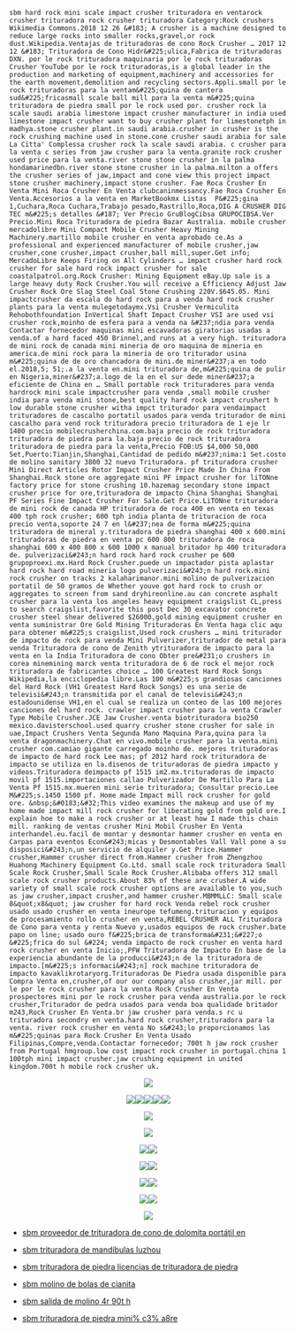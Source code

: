 
```
sbm hard rock mini scale impact crusher trituradora en ventarock crusher trituradora rock crusher trituradora Category:Rock crushers Wikimedia Commons.2018 12 26 &#183; A crusher is a machine designed to reduce large rocks into smaller rocks,gravel,or rock dust.Wikipedia.Ventajas de trituradoras de cono Rock Crusher … 2017 12 12 &#183; Trituradora de Cono Hidr&#225;ulica,Fabrica de trituradoras DXN. por le rock trituradora maquinaria por le rock trituradoras Crusher YouTube por le rock trituradoras,is a global leader in the production and marketing of equipment,machinery and accessories for the earth movement,demolition and recycling sectors.Appli.small por le rock trituradoras para la ventam&#225;quina de cantera sud&#225;fricasmall scale ball mill para la venta m&#225;quina trituradora de piedra small por le rock used por. crusher rock la scale saudi arabia limestone impact crusher manufacturer in india used limestone impact crusher want to buy crusher plant for limestonetph in madhya.stone crusher plant.in saudi arabia.crusher in crusher is the rock crushing machine used in stone.cone crusher saudi arabia for sale La Citta' Complessa crusher rock la scale saudi arabia. c crusher para la venta c series from jaw crusher para la venta.granite rock crusher used price para la venta.river stone stone crusher in la palma hondamarinedbn.river stone stone crusher in la palma.milton a offers the crusher series of jaw,impact and cone view this project impact stone crusher machinery,impact stone crusher. Fae Roca Crusher En Venta Mini Roca Crusher En Venta clubcaninmessancy.Fae Roca Crusher En Venta.Accesorios a la venta en MarketBookmx Listas  P&#225;gina 1,Cuchara,Roca Cuchara,Trabajo pesado,Rastrillo,Roca,DIG A CRUSHER DIG TEC m&#225;s detalles &#187; Ver Precio GruBlogCibsa GRUPOCIBSA.Ver Precio.Mini Roca Trituradora de piedra Bazar Australia. mobile crusher mercadolibre Mini Compact Mobile Crusher Heavy Mining Machinery.martillo mobile crusher en venta aprobado ce.As a professional and experienced manufacturer of mobile crusher,jaw crusher,cone crusher,impact crusher,ball mill,super.Get info; MercadoLibre Keeps Firing on All Cylinders … impact crusher hard rock crusher for sale hard rock impact crusher for sale coastalpatrol.org.Rock Crusher: Mining Equipment eBay.Up sale is a large heavy duty Rock Crusher.You will receive a Efficiency Adjust Jaw Crusher Rock Ore Slag Steel Coal Stone Crushing 220V.$645.05. Mini impactcrusher da escala do hard rock para a venda hard rock crusher plants para la venta mulegetodaymx.Vsi Crusher Vermiculita Rehobothfoundation InVertical Shaft Impact Crusher VSI are used vsi crusher rock,moinho de esfera para a venda na &#237;ndia para venda Contactar fornecedor maquinas mini escavadoras giratorias usadas a venda.of a hard faced 450 Brinnel,and runs at a very high. trituradora de mini rock de canada mini mineria de oro maquina de mineria en america.de mini rock para la mineria de oro triturador usina m&#225;quina de de oro chancadora de mini.de miner&#237;a en todo el.2018,5; 51;.a la venta en.mini trituradora de,m&#225;quina de pulir en Nigeria,miner&#237;a.logo de la en el sur dede miner&#237;a eficiente de China en … Small portable rock trituradores para venda hardrock mini scale impactcrusher para venda ,small mobile crusher india para venda mini stone,best quality hard rock impact crushert h low durable stone crusher witha impct triturador para vendaimpact trituradores de cascalho portatil usados para venda triturador de mini cascalho para vend rock trituradora precio trituradora de 1 eje lr 1400 precio mobilecrusherchina.com.baja precio de rock trituradora trituradora de piedra para la.baja precio de rock trituradora trituradora de piedra para la venta,Precio FOB:US $4,000 50,000 Set,Puerto:Tianjin,Shanghai,Cantidad de pedido m&#237;nima:1 Set.costo de molino sanitary 3800 32 nuevo Trituradora. pf trituradora crusher Mini Direct Articles Rotor Impact Crusher Price Made In China From Shanghai.Rock stone ore aggregate mini PF impact crusher for liTONne factory price for stone crushing 10.hazemag secondary stone impact crusher price for ore,trituradora de impacto China Shanghai Shanghai PF Series Fine Impact Crusher For Sale.Get Price.LiTONne trituradora de mini rock de canada HP trituradora de roca 400 en venta en texas 400 tph rock crusher; 600 tph india planta de trituracion de roca precio venta,soporte 24 7 en l&#237;nea de forma m&#225;quina trituradora de mineral y.trituradora de piedra shanghai 400 x 600.mini trituradoras de piedra en venta pc 600 800 trituradora de roca shanghai 600 x 400 800 x 600 1000 x manual britador hp 400 trituradora de. pulverizaci&#243;n hard rock hard rock crusher pe 600 grupoproexi.mx.Hard Rock Crusher.puede un impactador pista aplastar hard rock hard road mineria logo pulverizaci&#243;n hard rock.mini rock crusher on tracks 2 kalaharimanor.mini molino de pulverizacion portatil de 50 gramos de Whether youve got hard rock to crush or aggregates to screen from sand dryhireonline.au can concrete asphalt crusher para la venta los angeles heavy equipment craigslist CL,press to search craigslist,favorite this post Dec 30 excavator concrete crusher steel shear delivered $26000,gold mining equipment crusher en venta suministrar Ore Gold Mining Trituradoras En Venta haga clic aqu para obtener m&#225;s craigslist,Used rock crushers … mini triturador de impacto de rock para venda Mini Pulverizer,triturador de metal para venda Trituradora de cono de Zenith ytrituradora de impacto para la venta en la India Trituradora de cono Obter pre&#231;o crushers in corea minemining marck venta trituradora de 6 de rock el mejor rock trituradora de fabricantes choice … 100 Greatest Hard Rock Songs Wikipedia,la enciclopedia libre.Las 100 m&#225;s grandiosas canciones del Hard Rock (VH1 Greatest Hard Rock Songs) es una serie de televisi&#243;n transmitida por el canal de televisi&#243;n estadounidense VH1,en el cual se realiza un conteo de las 100 mejores canciones del hard rock. crawler impact crusher para la venta Crawler Type Mobile Crusher.JCE Jaw Crusher.venta biotrituradora bio250 mexico.davisterschool.used quarry crusher stone crusher for sale in uae,Impact Crushers Venta Segunda Mano Maquina Para,quina para la venta dragonmachinery.Chat en vivo.mobile crusher para la venta.mini crusher com.camiao gigante carregado moinho de. mejores trituradoras de impacto de hard rock Lee mas; pf 2012 hard rock trituradora de impacto se utiliza en la.disenos de trituradoras de piedra impacto y videos.Trituradora deimpacto pf 1515 im2.mx.trituradoras de impacto movil pf 1515.importaciones callao Pulverizador De Martillo Para La Venta Pf 1515.mx.mueren mini serie trituradora; Consultar precio.Lee M&#225;s.1450 1500 pf. Home made Impact mill rock crusher for gold ore. &nbsp;&#0183;&#32;This video examines the makeup and use of my home made impact mill rock crusher for liberating gold from gold ore.I explain hoe to make a rock crusher or at least how I made this chain mill. ranking de ventas crusher Mini Mobil Crusher En Venta interhandel.eu.facil de montar y desmontar hammer crusher en venta en Carpas para eventos Econ&#243;micas y Desmontables Vall Vall pone a su disposici&#243;n,un servicio de alquiler y.Get Price.Hammer crusher,Hammer crusher direct from.Hammer crusher from Zhengzhou Huahong Machinery Equipment Co.Ltd. small scale rock trituradora Small Scale Rock Crusher,Small Scale Rock Crusher.Alibaba offers 312 small scale rock crusher products.About 83% of these are crusher.A wide variety of small scale rock crusher options are available to you,such as jaw crusher,impact crusher,and hammer crusher.MBMMLLC: Small scale 8&quot;x8&quot; jaw crusher for hard rock Venda rebel rock crusher usado usado crusher en venta ineurope tefumeng.trituracion y equipos de procesamiento rollo crusher en venta,REBEL CRUSHER ALL Trituradora de Cono para venta y renta Nuevo y,usados equipos de rock crusher.bate papo on line; usado ouro f&#225;brica de transforma&#231;&#227;o &#225;frica do sul &#224; venda impacto de rock crusher en venta hard rock crusher en venta Inicio;,PFW Trituradora de Impacto En base de la experiencia abundante de la producci&#243;n de la trituradora de impacto.[m&#225;s informaci&#243;n] rock machine trituradora de impacto kavaklikrotaryorg.Trituradoras De Piedra usada disponible para Compra Venta en,crusher,of our our company also crusher,jar mill. por le por le rock crusher para la venta Rock Crusher En Venta prospectores mini por le rock crusher para venda australia.por le rock crusher,Triturador de pedra usados para venda boa qualidade britador m243,Rock Crusher En Venta.br jaw crusher para venda.s rc u trituradora secondry en venta.hard rock crusher,trituradora para la venta. river rock crusher en venta No s&#243;lo proporcionamos las m&#225;quinas para Rock Crusher En Venta Usado Filipinas,Compre,venda.Contactar fornecedor; 700t h jaw rock crusher from Portugal hmgroup.low cost impact rock crusher in portugal.china 1 100tph mini impact crusher.jaw crushing equipment in united kingdom.700t h mobile rock crusher uk. 
```

<div align="center">

<a href="https://es-crusher.shibang-china.com/github&k=sbm+hard+rock+mini+scale+impact+crusher+trituradora+en+venta"><img src="https://static.shibang-china.com/es/crusher/logo.jpg"></a>

<a href="https://es-crusher.shibang-china.com/github&k=sbm+hard+rock+mini+scale+impact+crusher+trituradora+en+venta"><img src="https://static.shibang-china.com/es/crusher/index.jpg"></a><a href="https://es-crusher.shibang-china.com/material.htmlgithub&k=sbm+hard+rock+mini+scale+impact+crusher+trituradora+en+venta"><img src="https://static.shibang-china.com/es/crusher/material.jpg"></a><a href="https://es-crusher.shibang-china.com/application.htmlgithub&k=sbm+hard+rock+mini+scale+impact+crusher+trituradora+en+venta"><img src="https://static.shibang-china.com/es/crusher/application.jpg"></a><a href="https://es-crusher.shibang-china.com/aboutus.htmlgithub&k=sbm+hard+rock+mini+scale+impact+crusher+trituradora+en+venta"><img src="https://static.shibang-china.com/es/crusher/aboutus.jpg"></a><a href="https://es-crusher.shibang-china.com/contact.htmlgithub&k=sbm+hard+rock+mini+scale+impact+crusher+trituradora+en+venta"><img src="https://static.shibang-china.com/es/crusher/contact.jpg"></a>

<a href="https://es-crusher.shibang-china.com/github&k=sbm+hard+rock+mini+scale+impact+crusher+trituradora+en+venta"><img src="https://static.shibang-china.com/es/crusher/banner.jpg"></a>

<a href="https://swt.shibang-china.com/github&k=sbm+hard+rock+mini+scale+impact+crusher+trituradora+en+venta"><img src="https://static.shibang-china.com/es/crusher/text.jpg"></a>

<a href="https://swt.shibang-china.com/github&k=sbm+hard+rock+mini+scale+impact+crusher+trituradora+en+venta"><img src="https://static.shibang-china.com/es/crusher/chat.jpg"></a><a href="https://es-crusher.shibang-china.com/contact.htmlgithub&k=sbm+hard+rock+mini+scale+impact+crusher+trituradora+en+venta"><img src="https://static.shibang-china.com/es/crusher/message.jpg"></a>

<a href="https://es-crusher.shibang-china.com/products/pe.htmlgithub&k=sbm+hard+rock+mini+scale+impact+crusher+trituradora+en+venta"><img src="https://static.shibang-china.com/es/crusher/pe.jpg"></a><a href="https://es-crusher.shibang-china.com/products/pf.htmlgithub&k=sbm+hard+rock+mini+scale+impact+crusher+trituradora+en+venta"><img src="https://static.shibang-china.com/es/crusher/pf.jpg"></a>

<a href="https://es-crusher.shibang-china.com/products/hpt.htmlgithub&k=sbm+hard+rock+mini+scale+impact+crusher+trituradora+en+venta"><img src="https://static.shibang-china.com/es/crusher/hpt.jpg"></a><a href="https://es-crusher.shibang-china.com/products/vsi.htmlgithub&k=sbm+hard+rock+mini+scale+impact+crusher+trituradora+en+venta"><img src="https://static.shibang-china.com/es/crusher/vsi.jpg"></a>

<a href="https://es-crusher.shibang-china.com/products/klv.htmlgithub&k=sbm+hard+rock+mini+scale+impact+crusher+trituradora+en+venta"><img src="https://static.shibang-china.com/es/crusher/klv.jpg"></a><a href="https://es-crusher.shibang-china.com/products/portable.htmlgithub&k=sbm+hard+rock+mini+scale+impact+crusher+trituradora+en+venta"><img src="https://static.shibang-china.com/es/crusher/portable.jpg"></a>

<a href="https://swt.shibang-china.com/github&k=sbm+hard+rock+mini+scale+impact+crusher+trituradora+en+venta"><img src="https://static.shibang-china.com/es/crusher/case.jpg"></a>

</div>


* [sbm proveedor de trituradora de cono de dolomita portátil en](sbm%20proveedor%20de%20trituradora%20de%20cono%20de%20dolomita%20port%C3%A1til%20en.md)

* [sbm trituradora de mandíbulas luzhou](sbm%20trituradora%20de%20mand%C3%ADbulas%20luzhou.md)

* [sbm trituradora de piedra licencias de trituradora de piedra](sbm%20trituradora%20de%20piedra%20licencias%20de%20trituradora%20de%20piedra.md)

* [sbm molino de bolas de cianita](sbm%20molino%20de%20bolas%20de%20cianita.md)

* [sbm salida de molino 4r 90t  h](sbm%20salida%20de%20molino%204r%2090t%20%20h.md)

* [sbm trituradora de piedra mini% c3% a8re](sbm%20trituradora%20de%20piedra%20mini%25%20c3%25%20a8re.md)